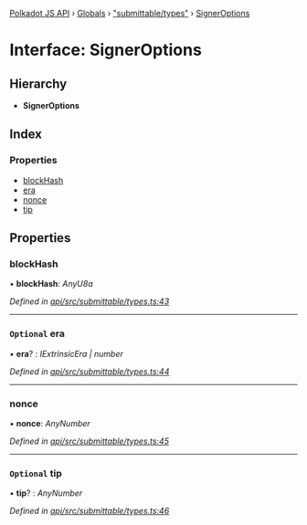 [Polkadot JS API](../README.md) › [Globals](../globals.md) › ["submittable/types"](../modules/_submittable_types_.md) › [SignerOptions](_submittable_types_.signeroptions.md)

# Interface: SignerOptions

## Hierarchy

* **SignerOptions**

## Index

### Properties

* [blockHash](_submittable_types_.signeroptions.md#blockhash)
* [era](_submittable_types_.signeroptions.md#optional-era)
* [nonce](_submittable_types_.signeroptions.md#nonce)
* [tip](_submittable_types_.signeroptions.md#optional-tip)

## Properties

###  blockHash

• **blockHash**: *AnyU8a*

*Defined in [api/src/submittable/types.ts:43](https://github.com/polkadot-js/api/blob/5278138cc3/packages/api/src/submittable/types.ts#L43)*

___

### `Optional` era

• **era**? : *IExtrinsicEra | number*

*Defined in [api/src/submittable/types.ts:44](https://github.com/polkadot-js/api/blob/5278138cc3/packages/api/src/submittable/types.ts#L44)*

___

###  nonce

• **nonce**: *AnyNumber*

*Defined in [api/src/submittable/types.ts:45](https://github.com/polkadot-js/api/blob/5278138cc3/packages/api/src/submittable/types.ts#L45)*

___

### `Optional` tip

• **tip**? : *AnyNumber*

*Defined in [api/src/submittable/types.ts:46](https://github.com/polkadot-js/api/blob/5278138cc3/packages/api/src/submittable/types.ts#L46)*
